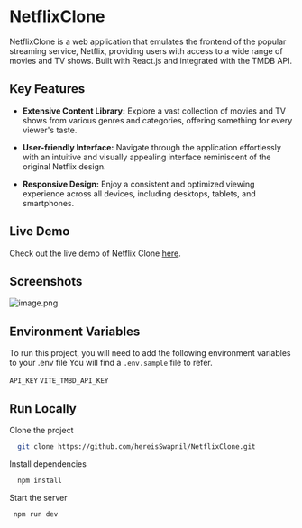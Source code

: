 # NetflixClone

NetflixClone is a web application that emulates the frontend of the popular streaming service, Netflix, providing users with access to a wide range of movies and TV shows. Built with React.js and integrated with the TMDB API.

## Key Features

- **Extensive Content Library:** Explore a vast collection of movies and TV shows from various genres and categories, offering something for every viewer's taste.

- **User-friendly Interface:** Navigate through the application effortlessly with an intuitive and visually appealing interface reminiscent of the original Netflix design.
- **Responsive Design:** Enjoy a consistent and optimized viewing experience across all devices, including desktops, tablets, and smartphones.

## Live Demo

Check out the live demo of Netflix Clone [here](https://netflix-clone-vite-one.vercel.app/).

## Screenshots

![image.png](https://i.postimg.cc/Vv90BMf0/image.png)

## Environment Variables

To run this project, you will need to add the following environment variables to your .env file
You will find a `.env.sample` file to refer.

`API_KEY`
`VITE_TMBD_API_KEY`

## Run Locally

Clone the project

```bash
  git clone https://github.com/hereisSwapnil/NetflixClone.git
```

Install dependencies

```bash
  npm install
```

Start the server

```bash
 npm run dev
```
